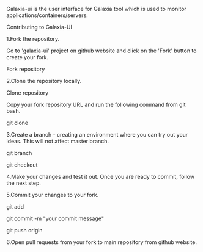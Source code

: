 Galaxia-ui is the user interface for Galaxia tool which is used to monitor applications/containers/servers.

Contributing to Galaxia-UI

1.Fork the repository.

Go to 'galaxia-ui' project on github website and click on the 'Fork' button to create your fork.

Fork repository

2.Clone the repository locally.

Clone repository

Copy your fork repository URL and run the following command from git bash.

git clone <your-repository-url>

3.Create a branch - creating an environment where you can try out your ideas. This will not affect master branch.

git branch <branch-name>

git checkout <branch-name>

4.Make your changes and test it out. Once you are ready to commit, follow the next step.

5.Commit your changes to your fork.

git add <file-name>

git commit -m "your commit message"

git push origin <branch-name>

6.Open pull requests from your fork to main repository from github website.

